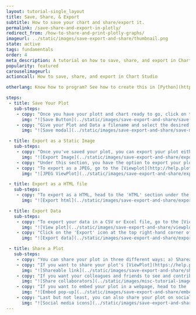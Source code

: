 ```yaml
---
layout: tutorial-single_layout
title: Save, Share, & Export
subtitle: How to save your chart and share/export it.
permalink: /save-share-and-export-in-plotly/
redirect_from: /how-to-share-and-print-plotly-graphs/
imageurl: ../static/images/save-export-and-share/thumbnail.png
state: active
tags: fundamentals
order: 4
meta_description: A tutorial on how to save, share, and export in Chart Studio.
popularity: featured
carouselimageurl:
actioncall: How to save, share, and export in Chart Studio

otherlang: Know how to program? See how to create this in [Python](https://plot.ly/python/#static-image-export) or [R](https://plot.ly/r/#static-image-export).

steps:
 - title: Save Your Plot
   sub-steps:
    - copy: "Once you have your plott and chart ready to go, click on the 'Save' button on the left-hand side of the chart Studio Workspace."
      img: "![Save Button](../static/images/save-export-and-share/save-button.png)"
    - copy: "Give your Plot and Data a filename and select the desired privacy setting next to them respectively. For more information on how the sharing works and the difference between private, public, and secret sharing, visit [this](http://help.plot.ly/how-sharing-works-in-plotly/) page."
      img: "![Save modal](../static/images/save-export-and-share/save-modal.png)"

 - title: Export as a Static Image
   sub-steps:
    - copy: "Once you've saved your plot, you can export your plot either as an image or a HTML file. To export as an image, head to the 'Image' section under the 'Export' menu."
      img: "![Export Image](../static/images/save-export-and-share/export-images.png)"
    - copy: "Under this section, you have the option to export your plot in the following formats: PNG, PDF, SVG or EPS. After selecting the image format, set the desired size of the image and click the 'Dowload' button."
    - copy: "To export as a JPEG, go to the [Viewplot](http://help.plot.ly/viewplot/) page of your plot and click on the 'Export' icon at the top right-hand corner of the page and select '.jpeg' from the popup menu that appears."
      img: "![JPEG ViewPlot](../static/images/save-export-and-share/export-jpeg.png)"

 - title: Export as a HTML file
   sub-steps:
    - copy: "To export as a HTML, head to the 'HTML' section under the 'Export' menu."
      img: "![Export html](../static/images/save-export-and-share/export-html.png)"

 - title: Export Data
   sub-steps:
    - copy: "To export your data in a CSV or Excel file, go to the [ViewPlot](https://help.plot.ly/viewplot/) of your grid."
      img: "![View plot](../static/images/save-export-and-share/viewplot-page.png)"
    - copy: "Click on the 'Export' icon at the top right-hand corner of the page and select '.csv' or '.xlsx' from the popup menu that appears."
      img: "![Export data](../static/images/save-export-and-share/export-popup.png)"

 - title: Share a Plot
   sub-steps:
    - copy: "You can share your plot in three different ways: a) Shareable link, b) Invite people to Collaborate or c) Embed the plot on a webpage."
    - copy: "If you want to share your plot's [ViewPlot](https://help.plot.ly/viewplot/) page, go to the 'Link & Privacy' tab and copy the 'Shareable Link' and send it to the recipient."
      img: "![Shareable link](../static/images/save-export-and-share/shareable-link.png)"
    - copy: "If you want your colleagues and friends to see and contribute in your work, you can add them collaborators to your work. To do this, simply invite them by adding their information in the fields under the 'Collaborate' tab and then click the 'Add' button. To learn more about collaborating, visit [this](http://help.plot.ly/collaborate-in-plotly/) page."
      img: "![Share collaborators](../static/images/misc-tutorial-images/add-collaborators.png)"
    - copy: "If you want to embed your plot in a webpage, head to the 'Embed' tab and copy the code underneath it. You have the option of embedding your plot as an HTML snippet or iframe. For more information on how to embed your plot in a blog or website, click [here](http://help.plot.ly/embed-graphs-in-websites/)."
      img: "![Embed pop-up](../static/images/save-export-and-share/embed_plot.png)"
    - copy: "Last but not least, you can also share your plot on social media! Simply click on the Facebook, Twitter or Google+ icon."
      img: "![Social media icons](../static/images/save-export-and-share/social-media.png)"
---
```

